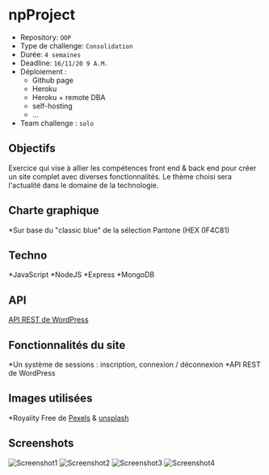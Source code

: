 # npProject

- Repository: `OOP`
- Type de challenge:  `Consolidation`
- Durée: `4 semaines`
- Deadline: `16/11/20 9 A.M.`
- Déploiement :
	- Github page
	- Heroku
	- Heroku + remote DBA
	- self-hosting
	- ...
- Team challenge :  `solo`

## Objectifs
Exercice qui vise à allier les compétences front end & back end pour créer un site complet avec diverses fonctionnalités. Le thème choisi sera l'actualité dans le domaine de la technologie. 

## Charte graphique

*Sur base du "classic blue" de la sélection Pantone (HEX 0F4C81)

## Techno

*JavaScript
*NodeJS
*Express
*MongoDB

## API

[API REST de WordPress](https://kinsta.com/fr/blog/api-rest-wordpress/)

## Fonctionnalités du site

*Un système de sessions : inscription, connexion / déconnexion
*API REST de WordPress

## Images utilisées

*Royality Free de [Pexels](https://www.pexels.com/) & [unsplash](https://unsplash.com/images/stock/royalty-free)

## Screenshots

![Screenshot1](https://cdn.discordapp.com/attachments/737683445970370610/777646817890009088/landing.png)
![Screenshot2](https://cdn.discordapp.com/attachments/737683445970370610/777646846872649748/login.png)
![Screenshot3](https://cdn.discordapp.com/attachments/737683445970370610/777646851008364624/register.png)
![Screenshot4](https://cdn.discordapp.com/attachments/737683445970370610/777646860394692608/main_news.png)

